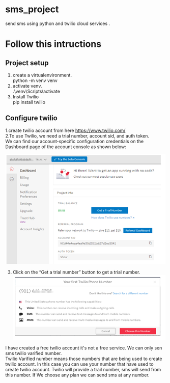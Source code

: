 # sms_project
send sms using python and twilio cloud services .

# Follow this intructions

## Project setup
 1. create a virtualenvironment. <br />
  python -m venv venv <br />
 2. activate venv. <br />
  .\venv\Scripts\activate <br />
 3. Install Twilio <br />
  pip install twilio <br />
  
  
## Configure twilio 
 1.create twilio account from here https://www.twilio.com/ <br />
 2.To use Twilio, we need a trial number, account sid, and auth token. <br />
 We can find our account-specific configuration credentials on the Dashboard page of the account console as shown below:
 
 ![](images/twilio1.PNG)
 
 3. Click on the “Get a trial number” button to get a trial number. <br />
 ![](images/twilio2.PNG)
 
 
 I have created a free twilio account it's not a free service.
 We can only sen sms twilio varified number.<br />
 Twilio Varified number means those numbers that are being used to create twilio account.
 In this case you can use your number that have used to create twilio account.
 Twilio will provide a trail number, sms will send from this number.
 If We choose any plan we can send sms at any number.
